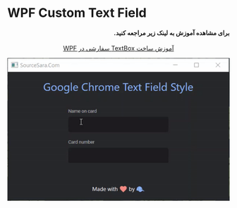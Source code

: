# WPF Custom Text Field
<h4 dir="rtl" align="right">
برای مشاهده آموزش به لینک زیر مراجعه کنید.
</h4>
<p dir="rtl" align="center">
  <a href="https://sourcesara.com/wpf-custom-textbox/">آموزش ساخت TextBox سفارشی در WPF</a>
</p>

<p dir="rtl" align="center">
  <img alt="WPF Custom Text Field" src="./Docs/Preview.gif">
</p>

